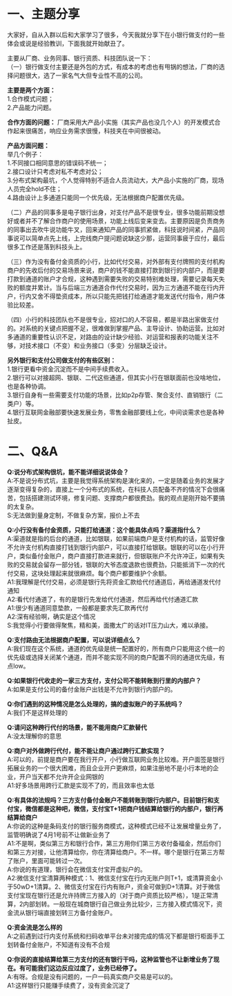 # 一、主题分享
大家好，自从入群以后和大家学习了很多，今天我就分享下在小银行做支付的一些体会或说是经验教训，下面我就开始献丑了。  

主要从厂商、业务同事、银行资质、科技团队说一下：  
（一）银行做支付主要还是外包的方式，有成本的考虑也有甩锅的想法，厂商的选择问题很大，选了一家名气大但专业性不高的公司。  

**主要是两个方面：**  
1.合作模式问题；  
2.产品能力问题。   

**合作方面的问题：** 厂商采用大产品小实施（其实产品也没几个人）的开发模式合作起来很痛苦，响应业务需求很慢，科技夹在中间很被动。

**产品方面问题：**    
举几个例子：  
1.不同接口相同意思的错误码不统一；  
2.接口设计只考虑对私不考虑对公；  
3.分布式架构最坑，个人觉得特别不适合人员流动大，大产品小实施的厂商，现场人员完全hold不住；  
4.路由设计上多通道只能同一个优先级，无法根据商户配置优先级。  

（二）产品的同事多是电子银行出身，对支付产品不是很专业，很多功能前期没想好或者并不了解合作商户的使用场景，功能上线后变来变去。主要原因是负责商务的同事出去吹牛说功能牛叉，回来通知产品的同事抓紧做，科技说时间紧，产品同事说可以简单点先上线，上完线商户提问题说缺这少那，运营同事疲于应付，最后很多工作还是落到科技头上。  

（三）作为没有备付金资质的小行，比如代付交易，对外部有支付牌照的支付机构商户的先收后付的交易场景来说，商户的钱不能直接打款到银行的内部户，而是要打款到通道的账户才合规，这种遇到需要失败的交易特别难处理，需要记录每天失败的额度并累计。当与后端三方通道合作代付交易时，因为三方通道不能在行内开户，行内又舍不得垫资成本，所以只能先把钱打给通道才能发送代付指令，用户体验比较差。  

（四）小行的科技团队也不是很专业，招对口的人不容易，都是半路出家做支付的。对系统的关键点把握不足，很难做到掌握产品、主导设计、协助运营。比如对多通道的重要性认识不足，对路由的设计缺少经验、对运营和报表的功能关注不够，对技术接口（不变）和业务接口（多变）分层缺乏设计。  

**另外银行和支付公司做支付的有些区别：**  
1.银行更看中资金沉淀而不是中间手续费收入。  
2.银行可以对接超网、银联、二代这些通道，但其实小行在银联面前也没啥地位，也是各种协调。  
3.银行自身有一些需要支付功能的场景，比如p2p存管、聚合支付、直销银行（二类户）等。  
4.银行互联网金融部要快速发展业务，零售金融部要线上化，中间谈需求也是各种扯皮。

# 二、Q&A
**Q:说分布式架构很坑，能不能详细说说体会？**  
A:不是说分布式坑，主要是我觉得系统架构是演化来的，一定是随着业务的发展才逐渐变得复杂的，直接上一个分布式的系统，在科技人员配备不齐的情况下会很痛苦，包括搭建测试环境，修复问题、支撑商户都很费劲。我的观点是刚开始不要搞的太复杂。  
S:无法做到量身定制，不做复杂方案，报价上不去  

**Q:小行没有备付金资质，只能打给通道：这个能具体点吗？渠道指什么？**  
A:渠道就是指的后台的通道，比如银联，如果前端商户是支付机构的话，监管好像不允许支付机构直接打钱到银行内部户，可以直接打给银联。银联的可以在小行开户，类似备付金账户，商户直接打款进来就行，但银联账户不允许冲正，如果有失败的交易就会留存一部分钱，银联的大爷态度退款也很费劲，只能抵消下一次的代付交易，这块处理起来就很麻烦。每个商户都要维护个余额。  
A1:我理解是代付交易，必须是银行先将资金汇款给代付通道后，再给通道发代付通知  
A2:看代付通道了，有的是银行先发给代付通道，然后再给代付通道汇款  
A1:很少有通道同意垫款，一般都是要求先汇款再代付  
A2:深有经验啊，确实是这个情况  
S:我觉得小行要做得聚焦，精和美，面撒太广的话对IT压力山大，难以承接。  

**Q:支付路由无法根据商户配置，可以说详细点么？**  
A:我们现在这个系统，通道的优先级是统一配置好的，所有商户只能用这个统一的优先级或选择关闭某个通道，而并不能实现不同的商户配置不同的通道优先级，有点low。

**Q:如果银行代收走的一家三方支付，支付公司不能转账到行里的内部户？**  
A:如果是支付公司的备付金账户出钱是不允许到银行内部户的。

**Q:你们遇到的这种情况是怎么处理的，搞的虚拟账户的子系统吗？**  
A:我们不是这样处理的

**Q:请问这种跨行代付的场景，能不能用商户汇款替代**  
A:没太理解你的意思

**Q:商户对外做跨行代付，能不能让商户通过跨行汇款实现？**  
A:可以的，前提是商户要在我行开户，小行做互联网业务比较难。开户面签是银行拓展业务的一个很大困难，而且企业开户更麻烦，如果注册地不是小行本地的企业，开户当天都不允许开企业网银的  
A1:好多场景用跨行汇款是实现不了的，而且效率也太低

**Q:有具体的法规吗？三方支付备付金账户不能转账到银行内部户。目前银行和支付宝，微信都是这种吧，微信，支付宝T+1把商户钱结算给银行的内部户，银行再结算给商户**  
A:你说的这种是条码支付的银行服务商模式，这种模式已经不让发展增量业务了，监管明确说了4月1号前不让做新业务了  
A1:不是啊，类似第三方和银行合作，第三方用你们第三方收付备福金，然后你们和第三方对接，让他清算给你，你在清算给商户。不一样。哪个是银行在第三方帮了账户，里面可能转过一次。  
A:你说的有道理，银行会在微信支付宝开虚拟户的。  
A2:微信支付宝清算两种模式：1、微信支付宝在行内无账户则T+1，或清算资金小于50wD+1清算。2、微信支付宝在行内有账户，资金可做到D+1清算。对于微信支付宝现在银行还是允许持牌三方接入的（对于商户资质比较严格），1是正常清算，2内部划转。一般现在城商银行自己做业务比较少，三方接入模式情况下，资金流从银行端直接划转三方备付金账户。

**Q:资金流是怎么样的**  
A:之前遇到过行内支付系统和扫码收单平台未对接完成的情况下都是银行柜面手工划转备付金账户，不知道有没有不合规

**Q:你说的直接结算给第三方支付的还有银行干吗，这种监管也不让新增业务了现在。有可能我们这边反应过度了，业务已经停了。**  
A:有呀。合规是没有问题的，一户一码真实商户交易是可以的。  
A1:这样银行只能赚手续费了，没有资金沉淀了